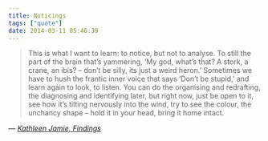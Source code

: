```yaml
---
title: Noticings
tags: ["quote"]
date: 2014-03-11 05:46:39
---
```


> This is what I want to learn: to notice, but not to analyse. To still the part of the brain that’s yammering, ‘My god, what’s that? A stork, a crane, an ibis? – don’t be silly, its just a weird heron.’ Sometimes we have to hush the frantic inner voice that says ‘Don’t be stupid,’ and learn again to look, to listen. You can do the organising and redrafting, the diagnosing and identifying later, but right now, just be open to it, see how it’s tilting nervously into the wind, try to see the colour, the unchancy shape – hold it in your head, bring it home intact.

— <cite>[Kathleen Jamie, _Findings_](https://www.goodreads.com/book/show/895779.Findings)</cite>
